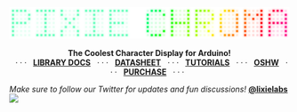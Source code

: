 <a href="https://github.com/connornishijima/Pixie_Chroma/#readme"><img src="logo.png"></a>
<p align="center">
  <b>The Coolest Character Display for Arduino!</b><br>
  &nbsp;&nbsp;· · ·&nbsp;&nbsp;
  <a href="https://connornishijima.github.io/Pixie_Chroma/?section=docs"><b>LIBRARY DOCS</b></a>
  &nbsp;&nbsp;· · ·&nbsp;&nbsp;
  <a href="https://connornishijima.github.io/Pixie_Chroma/?section=datasheet"><b>DATASHEET</b></a>
  &nbsp;&nbsp;· · ·&nbsp;&nbsp;
  <a href="https://connornishijima.github.io/Pixie_Chroma/?section=tutorials"><b>TUTORIALS</b></a>
  &nbsp;&nbsp;· · ·&nbsp;&nbsp;
  <a href="extras/OSHW"><b>OSHW</b></a>
  &nbsp;&nbsp;· · ·&nbsp;&nbsp;
  <a href="https://connornishijima.github.io/Pixie_Chroma/?section=purchase"><b>PURCHASE</b></a>
  &nbsp;&nbsp;· · ·&nbsp;&nbsp;
</p>

*Make sure to follow our Twitter for updates and fun discussions!* **[@lixielabs](https://twitter.com/lixielabs)**
![](https://hit.yhype.me/github/profile?user_id=5051485)
